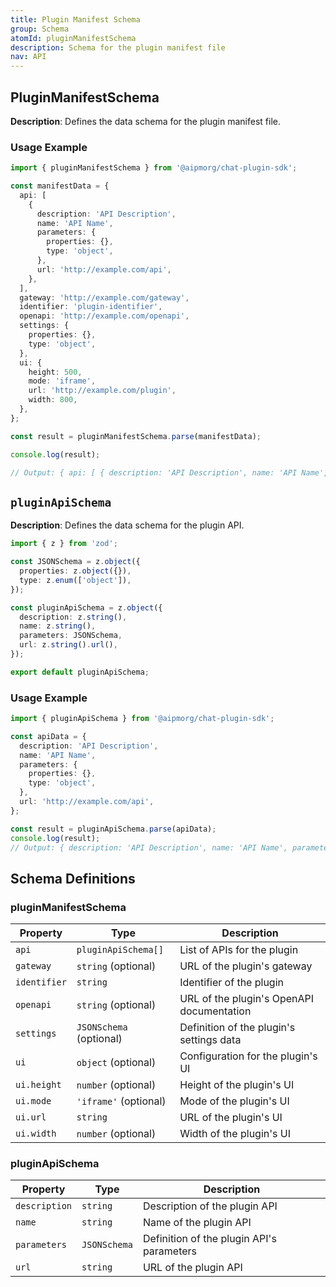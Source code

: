 ```yaml
---
title: Plugin Manifest Schema
group: Schema
atomId: pluginManifestSchema
description: Schema for the plugin manifest file
nav: API
---
```


## PluginManifestSchema

**Description**: Defines the data schema for the plugin manifest file.

### Usage Example

```typescript
import { pluginManifestSchema } from '@aipmorg/chat-plugin-sdk';

const manifestData = {
  api: [
    {
      description: 'API Description',
      name: 'API Name',
      parameters: {
        properties: {},
        type: 'object',
      },
      url: 'http://example.com/api',
    },
  ],
  gateway: 'http://example.com/gateway',
  identifier: 'plugin-identifier',
  openapi: 'http://example.com/openapi',
  settings: {
    properties: {},
    type: 'object',
  },
  ui: {
    height: 500,
    mode: 'iframe',
    url: 'http://example.com/plugin',
    width: 800,
  },
};

const result = pluginManifestSchema.parse(manifestData);

console.log(result);

// Output: { api: [ { description: 'API Description', name: 'API Name', parameters: { properties: {}, type: 'object' }, url: 'http://example.com/api' } ], gateway: 'http://example.com/gateway', identifier: 'plugin-identifier', openapi: 'http://example.com/openapi', settings: { properties: {}, type: 'object' }, ui: { height: 500, mode: 'iframe', url: 'http://example.com/plugin', width: 800 } }
```

## `pluginApiSchema`

**Description**: Defines the data schema for the plugin API.

```typescript
import { z } from 'zod';

const JSONSchema = z.object({
  properties: z.object({}),
  type: z.enum(['object']),
});

const pluginApiSchema = z.object({
  description: z.string(),
  name: z.string(),
  parameters: JSONSchema,
  url: z.string().url(),
});

export default pluginApiSchema;
```

### Usage Example

```typescript
import { pluginApiSchema } from '@aipmorg/chat-plugin-sdk';

const apiData = {
  description: 'API Description',
  name: 'API Name',
  parameters: {
    properties: {},
    type: 'object',
  },
  url: 'http://example.com/api',
};

const result = pluginApiSchema.parse(apiData);
console.log(result);
// Output: { description: 'API Description', name: 'API Name', parameters: { properties: {}, type: 'object' }, url: 'http://example.com/api' }
```

## Schema Definitions

### pluginManifestSchema

| Property     | Type                    | Description                               |
| ------------ | ----------------------- | ----------------------------------------- |
| `api`        | `pluginApiSchema[]`     | List of APIs for the plugin               |
| `gateway`    | `string` (optional)     | URL of the plugin's gateway               |
| `identifier` | `string`                | Identifier of the plugin                  |
| `openapi`    | `string` (optional)     | URL of the plugin's OpenAPI documentation |
| `settings`   | `JSONSchema` (optional) | Definition of the plugin's settings data  |
| `ui`         | `object` (optional)     | Configuration for the plugin's UI         |
| `ui.height`  | `number` (optional)     | Height of the plugin's UI                 |
| `ui.mode`    | `'iframe'` (optional)   | Mode of the plugin's UI                   |
| `ui.url`     | `string`                | URL of the plugin's UI                    |
| `ui.width`   | `number` (optional)     | Width of the plugin's UI                  |

### pluginApiSchema

| Property      | Type         | Description                               |
| ------------- | ------------ | ----------------------------------------- |
| `description` | `string`     | Description of the plugin API             |
| `name`        | `string`     | Name of the plugin API                    |
| `parameters`  | `JSONSchema` | Definition of the plugin API's parameters |
| `url`         | `string`     | URL of the plugin API                     |
